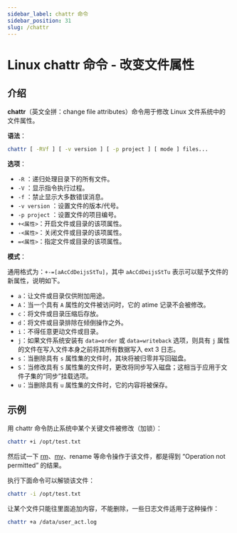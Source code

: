 ```yaml
---
sidebar_label: chattr 命令
sidebar_position: 31
slug: /chattr
---
```


# Linux chattr 命令 - 改变文件属性



## 介绍

**chattr**（英文全拼：change file attributes）命令用于修改 Linux 文件系统中的文件属性。

**语法**：

```bash
chattr [ -RVf ] [ -v version ] [ -p project ] [ mode ] files...
```

**选项**：

- `-R` ：递归处理目录下的所有文件。
- `-V` ：显示指令执行过程。
- `-f` ：禁止显示大多数错误消息。
- `-v version` ：设置文件的版本/代号。
- `-p project` ：设置文件的项目编号。
- `+<属性>`：开启文件或目录的该项属性。
- `-<属性>`：关闭文件或目录的该项属性。
- `=<属性>`：指定文件或目录的该项属性。

**模式**：

通用格式为：`+-=[aAcCdDeijsStTu]`，其中 `aAcCdDeijsStTu` 表示可以赋予文件的新属性，说明如下。

- `a`：让文件或目录仅供附加用途。
- `A`：当一个具有 `A` 属性的文件被访问时，它的 atime 记录不会被修改。
- `c`：将文件或目录压缩后存放。
- `d`：将文件或目录排除在倾倒操作之外。
- `i`：不得任意更动文件或目录。
- `j`：如果文件系统安装有 `data=order` 或 `data=writeback` 选项，则具有 `j` 属性的文件在写入文件本身之前将其所有数据写入 ext 3 日志。
- `s`：当删除具有 `s` 属性集的文件时，其块将被归零并写回磁盘。
- `S`：当修改具有 `S` 属性集的文件时，更改将同步写入磁盘；这相当于应用于文件子集的“同步”挂载选项。
- `u`：当删除具有 `u` 属性集的文件时，它的内容将被保存。



## 示例

用 chattr 命令防止系统中某个关键文件被修改（加锁）：

```bash
chattr +i /opt/test.txt
```

然后试一下 [rm](/linux-command/rm/)、[mv](/linux-command/mv/)、rename 等命令操作于该文件，都是得到 “Operation not permitted” 的结果。

执行下面命令可以解锁该文件：

```bash
chattr -i /opt/test.txt
```

让某个文件只能往里面追加内容，不能删除，一些日志文件适用于这种操作：

```bash
chattr +a /data/user_act.log
```

